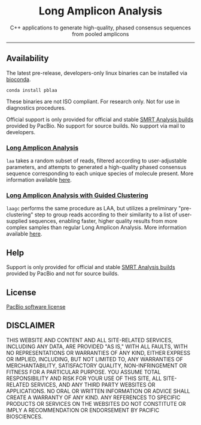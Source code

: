 <h1 align="center">Long Amplicon Analysis</h1>
<p align="center">C++ applications to generate high-quality, phased consensus sequences from pooled amplicons</p>

***
## Availability
The latest pre-release, developers-only linux binaries can be installed via [bioconda](https://bioconda.github.io/).

    conda install pblaa

These binaries are not ISO compliant.
For research only.
Not for use in diagnostics procedures.

Official support is only provided for official and stable
[SMRT Analysis builds](http://www.pacb.com/products-and-services/analytical-software/)
provided by PacBio.
No support for source builds.
No support via mail to developers.

### [Long Amplicon Analysis](PBLAA.md)

`laa` takes a random subset of reads, filtered according to user-adjustable
 parameters, and attempts to generated a high-quality phased consensus sequence
 corresponding to each unique species of molecule present. More information available [here](PBLAA.md).

### [Long Amplicon Analysis with Guided Clustering](PBLAA.md)

`laagc` performs the same procedure as LAA, but utilizes a preliminary
 "pre-clustering" step to group reads according to their similarity to a list
 of user-supplied sequences, enabling faster, higher quality results from
 more complex samples than regular Long Amplicon Analysis. More information available [here](PBLAA.md).

## Help

Support is only provided for official and stable
[SMRT Analysis builds](http://www.pacb.com/products-and-services/analytical-software/)
provided by PacBio and not for source builds.

## License
[PacBio software license](LICENSE)

DISCLAIMER
----------
THIS WEBSITE AND CONTENT AND ALL SITE-RELATED SERVICES, INCLUDING ANY DATA, ARE PROVIDED "AS IS," WITH ALL FAULTS, WITH NO REPRESENTATIONS OR WARRANTIES OF ANY KIND, EITHER EXPRESS OR IMPLIED, INCLUDING, BUT NOT LIMITED TO, ANY WARRANTIES OF MERCHANTABILITY, SATISFACTORY QUALITY, NON-INFRINGEMENT OR FITNESS FOR A PARTICULAR PURPOSE. YOU ASSUME TOTAL RESPONSIBILITY AND RISK FOR YOUR USE OF THIS SITE, ALL SITE-RELATED SERVICES, AND ANY THIRD PARTY WEBSITES OR APPLICATIONS. NO ORAL OR WRITTEN INFORMATION OR ADVICE SHALL CREATE A WARRANTY OF ANY KIND. ANY REFERENCES TO SPECIFIC PRODUCTS OR SERVICES ON THE WEBSITES DO NOT CONSTITUTE OR IMPLY A RECOMMENDATION OR ENDORSEMENT BY PACIFIC BIOSCIENCES.
